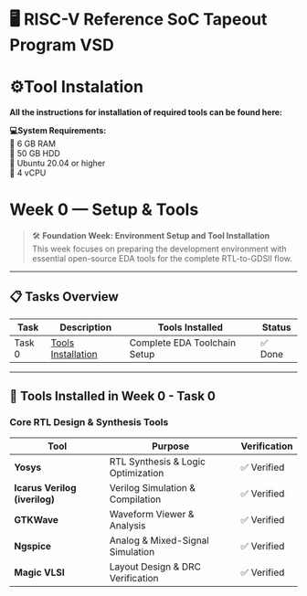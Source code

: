 # 🖥️ RISC-V Reference SoC Tapeout Program VSD
# ⚙️Tool Instalation
<p><b>All the instructions for installation of required tools can be found here:</b></p>
<b>💻System Requirements:</b><br>
🧠 6 GB RAM<br>
💾 50 GB HDD<br>
🐧 Ubuntu 20.04 or higher<br>
🔲  4 vCPU<br>

# Week 0 — Setup & Tools

> 🛠 **Foundation Week: Environment Setup and Tool Installation**  
This week focuses on preparing the development environment with essential open-source EDA tools for the complete RTL-to-GDSII flow.

---

## 📋 Tasks Overview

| Task   | Description          | Tools Installed             | Status |
|--------|----------------------|-----------------------------|--------|
| Task 0 | [Tools Installation](#tools-installed-in-week-0---task-0) | Complete EDA Toolchain Setup | ✅ Done |

---

## 🧰 Tools Installed in Week 0 - Task 0

### Core RTL Design & Synthesis Tools

| Tool       | Purpose                             | Verification |
|------------|-------------------------------------|--------------|
| **Yosys**  | RTL Synthesis & Logic Optimization  | ✅ Verified  |
| **Icarus Verilog (iverilog)** | Verilog Simulation & Compilation | ✅ Verified  |
| **GTKWave**| Waveform Viewer & Analysis          | ✅ Verified  |
| **Ngspice**| Analog & Mixed-Signal Simulation    | ✅ Verified  |
| **Magic VLSI** | Layout Design & DRC Verification | ✅ Verified  |
